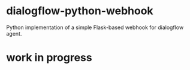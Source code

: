# dialogflow-python-webhook
Python implementation of a simple Flask-based webhook for dialogflow agent.

# work in progress
